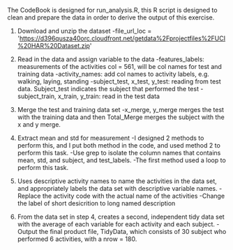 The CodeBook is designed for run_analysis.R, this R script is designed to clean and prepare the data in order to derive the output of this exercise. 

1. Download and unzip the dataset
  -file_url_loc = 'https://d396qusza40orc.cloudfront.net/getdata%2Fprojectfiles%2FUCI%20HAR%20Dataset.zip'

2. Read in the data and assign variable to the data
  -features_labels: measurements of the activities col = 561, will be col names for test and training data
  -activity_names: add col names to activity labels, e.g. walking, laying, standing
  -subject_test, x_test, y_test: reading from test data. Subject_test indicates the subject that performed the test
  -subject_train, x_train, y_train: read in the test data
  
3. Merge the test and training data set
  -x_merge, y_merge merges the test with the training data and then Total_Merge merges the subject with the x and y merge.
  
4. Extract mean and std for measurement
  -I designed 2 methods to perform this, and I put both method in the code, and used method 2 to perform this task. 
  -Use grep to isolate the column names that contains mean, std, and subject, and test_labels.
  -The first method used a loop to perform this task. 
  
5. Uses descriptive activity names to name the activities in the data set, and appropriately labels the data set with descriptive variable names. 
  -Replace the activity code with the actual name of the activities
  -Change the label of short desicrition to long named description
  
6. From the data set in step 4, creates a second, independent tidy data set with the average of each variable for each activity and each subject.
  -Output the final product file, TidyData, which consists of 30 subject who performed 6 activities, with a nrow = 180. 




















  